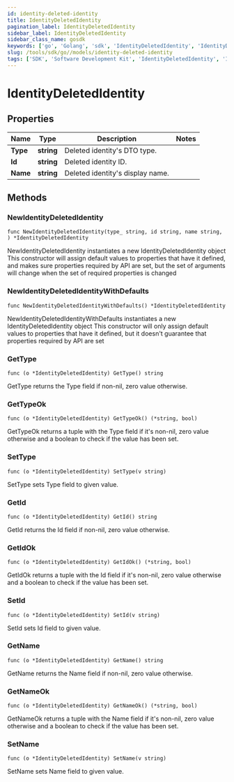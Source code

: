 ```yaml
---
id: identity-deleted-identity
title: IdentityDeletedIdentity
pagination_label: IdentityDeletedIdentity
sidebar_label: IdentityDeletedIdentity
sidebar_class_name: gosdk
keywords: ['go', 'Golang', 'sdk', 'IdentityDeletedIdentity', 'IdentityDeletedIdentity'] 
slug: /tools/sdk/go//models/identity-deleted-identity
tags: ['SDK', 'Software Development Kit', 'IdentityDeletedIdentity', 'IdentityDeletedIdentity']
---
```


# IdentityDeletedIdentity

## Properties

Name | Type | Description | Notes
------------ | ------------- | ------------- | -------------
**Type** | **string** | Deleted identity's DTO type. | 
**Id** | **string** | Deleted identity ID. | 
**Name** | **string** | Deleted identity's display name. | 

## Methods

### NewIdentityDeletedIdentity

`func NewIdentityDeletedIdentity(type_ string, id string, name string, ) *IdentityDeletedIdentity`

NewIdentityDeletedIdentity instantiates a new IdentityDeletedIdentity object
This constructor will assign default values to properties that have it defined,
and makes sure properties required by API are set, but the set of arguments
will change when the set of required properties is changed

### NewIdentityDeletedIdentityWithDefaults

`func NewIdentityDeletedIdentityWithDefaults() *IdentityDeletedIdentity`

NewIdentityDeletedIdentityWithDefaults instantiates a new IdentityDeletedIdentity object
This constructor will only assign default values to properties that have it defined,
but it doesn't guarantee that properties required by API are set

### GetType

`func (o *IdentityDeletedIdentity) GetType() string`

GetType returns the Type field if non-nil, zero value otherwise.

### GetTypeOk

`func (o *IdentityDeletedIdentity) GetTypeOk() (*string, bool)`

GetTypeOk returns a tuple with the Type field if it's non-nil, zero value otherwise
and a boolean to check if the value has been set.

### SetType

`func (o *IdentityDeletedIdentity) SetType(v string)`

SetType sets Type field to given value.


### GetId

`func (o *IdentityDeletedIdentity) GetId() string`

GetId returns the Id field if non-nil, zero value otherwise.

### GetIdOk

`func (o *IdentityDeletedIdentity) GetIdOk() (*string, bool)`

GetIdOk returns a tuple with the Id field if it's non-nil, zero value otherwise
and a boolean to check if the value has been set.

### SetId

`func (o *IdentityDeletedIdentity) SetId(v string)`

SetId sets Id field to given value.


### GetName

`func (o *IdentityDeletedIdentity) GetName() string`

GetName returns the Name field if non-nil, zero value otherwise.

### GetNameOk

`func (o *IdentityDeletedIdentity) GetNameOk() (*string, bool)`

GetNameOk returns a tuple with the Name field if it's non-nil, zero value otherwise
and a boolean to check if the value has been set.

### SetName

`func (o *IdentityDeletedIdentity) SetName(v string)`

SetName sets Name field to given value.



